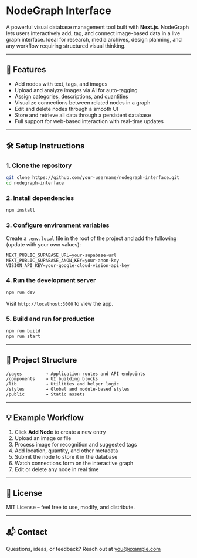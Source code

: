 # NodeGraph Interface

A powerful visual database management tool built with **Next.js**. NodeGraph lets users interactively add, tag, and connect image-based data in a live graph interface. Ideal for research, media archives, design planning, and any workflow requiring structured visual thinking.

---

## 🚀 Features

- Add nodes with text, tags, and images
- Upload and analyze images via AI for auto-tagging
- Assign categories, descriptions, and quantities
- Visualize connections between related nodes in a graph
- Edit and delete nodes through a smooth UI
- Store and retrieve all data through a persistent database
- Full support for web-based interaction with real-time updates

---

## 🛠 Setup Instructions

### 1. Clone the repository

```bash
git clone https://github.com/your-username/nodegraph-interface.git
cd nodegraph-interface
```

### 2. Install dependencies

```bash
npm install
```

### 3. Configure environment variables

Create a `.env.local` file in the root of the project and add the following (update with your own values):

```
NEXT_PUBLIC_SUPABASE_URL=your-supabase-url
NEXT_PUBLIC_SUPABASE_ANON_KEY=your-anon-key
VISION_API_KEY=your-google-cloud-vision-api-key
```

### 4. Run the development server

```bash
npm run dev
```

Visit `http://localhost:3000` to view the app.

### 5. Build and run for production

```bash
npm run build
npm run start
```

---

## 📁 Project Structure

```
/pages         → Application routes and API endpoints
/components    → UI building blocks
/lib           → Utilities and helper logic
/styles        → Global and module-based styles
/public        → Static assets
```

---

## 💡 Example Workflow

1. Click **Add Node** to create a new entry
2. Upload an image or file
3. Process image for recognition and suggested tags
4. Add location, quantity, and other metadata
5. Submit the node to store it in the database
6. Watch connections form on the interactive graph
7. Edit or delete any node in real time

---

## 📄 License

MIT License – feel free to use, modify, and distribute.

---

## 📬 Contact

Questions, ideas, or feedback? Reach out at [you@example.com](mailto:you@example.com)
